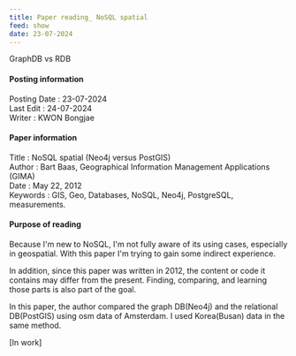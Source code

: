 ```yaml
---
title: Paper reading_ NoSQL spatial
feed: show
date: 23-07-2024
---
```

GraphDB vs RDB

#### Posting information

Posting Date : 23-07-2024  
Last Edit : 24-07-2024  
Writer : KWON Bongjae

#### Paper information

Title : NoSQL spatial (Neo4j versus PostGIS) <br>
Author : Bart Baas, Geographical Information Management Applications (GIMA) <br>
Date : May 22, 2012 <br> 
Keywords : GIS, Geo, Databases, NoSQL, Neo4j, PostgreSQL, measurements.

#### Purpose of reading

Because I'm new to NoSQL, I'm not fully aware of its using cases, especially in geospatial. With this paper I'm trying to gain some indirect experience.

In addition, since this paper was written in 2012, the content or code it contains may differ from the present. Finding, comparing, and learning those parts is also part of the goal.

In this paper, the author compared the graph DB(Neo4j) and the relational DB(PostGIS) using osm data of  Amsterdam. I used Korea(Busan) data in the same method.

[In work]